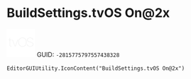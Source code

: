 # BuildSettings.tvOS On@2x
![](/img/BuildSettings.tvOS%20On@2x.png)
GUID: `-2815775797557438328`
```
EditorGUIUtility.IconContent("BuildSettings.tvOS On@2x")
```
